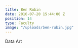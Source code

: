 ```yaml
---
title: Ben Rubin
date: 2016-07-20 15:44:00 Z
position: 14
type: Faculty
image: "/uploads/ben-rubin.jpg"
---
```


Data Art
